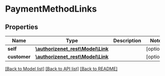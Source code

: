 # PaymentMethodLinks

## Properties
Name | Type | Description | Notes
------------ | ------------- | ------------- | -------------
**self** | [**\authorizenet_rest\Model\Link**](Link.md) |  | [optional] 
**customer** | [**\authorizenet_rest\Model\Link**](Link.md) |  | [optional] 

[[Back to Model list]](../README.md#documentation-for-models) [[Back to API list]](../README.md#documentation-for-api-endpoints) [[Back to README]](../README.md)


